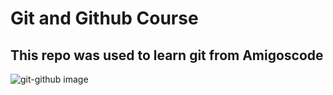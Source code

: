 # Git and Github Course

## This repo was used to learn git from Amigoscode

![git-github image](https://github.com/classic-presh/learning-git/assets/118505563/28bc87fd-32d7-4859-9f6e-40a090027894)

